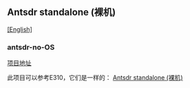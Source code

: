## Antsdr standalone (裸机) 

[[English]](../../../../device_and_usage_manual/ANTSDR_E_Series_Module/ANTSDR_E200_Reference_Manual/Antsdr_standalone.html)

### antsdr-no-OS

[项目地址](https://github.com/MicroPhase/antsdr_standalone)

此项目可以参考E310，它们是一样的：
[Antsdr standalone (裸机)](../ANTSDR_E310_Reference_Manual/Antsdr_standalone_cn.md)
